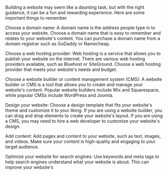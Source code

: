 Building a website may seem like a daunting task, but with the right guidance, it can be a fun and rewarding experience. Here are some important things to remember

Choose a domain name: A domain name is the address people type in to access your website. Choose a domain name that is easy to remember and relates to your website's content. You can purchase a domain name from a domain registrar such as GoDaddy or Namecheap.

Choose a web hosting provider: Web hosting is a service that allows you to publish your website on the internet. There are various web hosting providers available, such as Bluehost or SiteGround. Choose a web hosting provider that meets your website's needs and budget.

Choose a website builder or content management system (CMS): A website builder or CMS is a tool that allows you to create and manage your website's content. Popular website builders include Wix and Squarespace, while popular CMSs include WordPress and Joomla.

Design your website: Choose a design template that fits your website's theme and customize it to your liking. If you are using a website builder, you can drag and drop elements to create your website's layout. If you are using a CMS, you may need to hire a web developer to customize your website's design.

Add content: Add pages and content to your website, such as text, images, and videos. Make sure your content is high-quality and engaging to your target audience.

Optimize your website for search engines: Use keywords and meta tags to help search engines understand what your website is about. This can improve your website's
